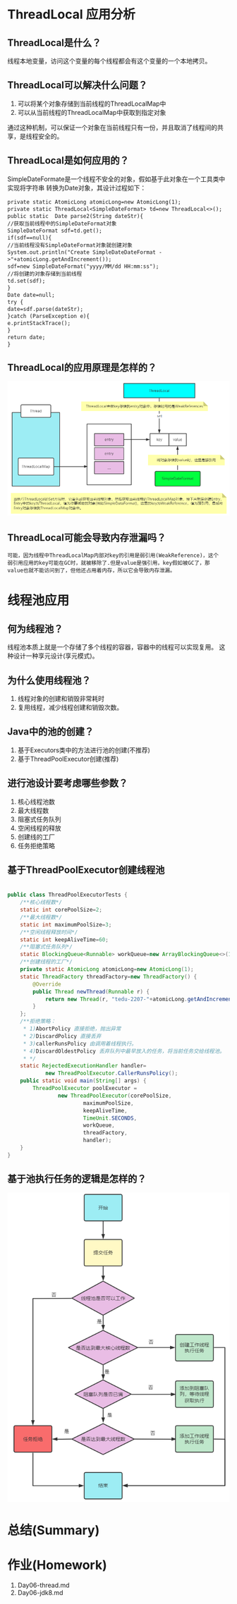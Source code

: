 # ThreadLocal 应用分析

## ThreadLocal是什么？

线程本地变量，访问这个变量的每个线程都会有这个变量的一个本地拷贝。

## ThreadLocal可以解决什么问题？

1. 可以将某个对象存储到当前线程的ThreadLocalMap中
2. 可以从当前线程的ThreadLocalMap中获取到指定对象

通过这种机制，可以保证一个对象在当前线程只有一份，并且取消了线程间的共享，是线程安全的。

## ThreadLocal是如何应用的？

SimpleDateFormate是一个线程不安全的对象，假如基于此对象在一个工具类中实现将字符串
转换为Date对象，其设计过程如下：

```
private static AtomicLong atomicLong=new AtomicLong(1);
private static ThreadLocal<SimpleDateFormat> td=new ThreadLocal<>();
public static  Date parse2(String dateStr){
//获取当前线程中的SimpleDateFormat对象
SimpleDateFormat sdf=td.get();
if(sdf==null){
//当前线程没有SimpleDateFormat对象就创建对象
System.out.println("Create SimpleDateDateFormat ->"+atomicLong.getAndIncrement());
sdf=new SimpleDateFormat("yyyy/MM/dd HH:mm:ss");
//将创建的对象存储到当前线程
td.set(sdf);
}
Date date=null;
try {
date=sdf.parse(dateStr);
}catch (ParseException e){
e.printStackTrace();
}
return date;
}
```
## ThreadLocal的应用原理是怎样的？

![img.png](img.png)

## ThreadLocal可能会导致内存泄漏吗？

```
可能，因为线程中ThreadLocalMap内部对key的引用是弱引用(WeakReference)，这个
弱引用应用的key可能在GC时，就被移除了.但是value是强引用，key假如被GC了，那
value也就不能访问到了，但他还占用着内存，所以它会导致内存泄漏。
```

# 线程池应用

## 何为线程池？

线程池本质上就是一个存储了多个线程的容器，容器中的线程可以实现复用。
这种设计一种享元设计(享元模式)。

## 为什么使用线程池？

1. 线程对象的创建和销毁非常耗时
2. 复用线程，减少线程创建和销毁次数。

## Java中的池的创建？

1. 基于Executors类中的方法进行池的创建(不推荐)
2. 基于ThreadPoolExecutor创建(推荐)

## 进行池设计要考虑哪些参数？

1. 核心线程池数
2. 最大线程数
3. 阻塞式任务队列
4. 空闲线程的释放
5. 创建线的工厂
6. 任务拒绝策略

## 基于ThreadPoolExecutor创建线程池

```java

public class ThreadPoolExecutorTests {
    /**核心线程数*/
    static int corePoolSize=2;
    /**最大线程数*/
    static int maximumPoolSize=3;
    /**空闲线程释放时间*/
    static int keepAliveTime=60;
    /**阻塞式任务队列*/
    static BlockingQueue<Runnable> workQueue=new ArrayBlockingQueue<>(1);
    /**创建线程的工厂*/
    private static AtomicLong atomicLong=new AtomicLong(1);
    static ThreadFactory threadFactory=new ThreadFactory() {
        @Override
        public Thread newThread(Runnable r) {
            return new Thread(r, "tedu-2207-"+atomicLong.getAndIncrement());
        }
    };
    /**拒绝策略：
     * 1)AbortPolicy 直接拒绝，抛出异常
     * 2)DiscardPolicy 直接丢弃
     * 3)callerRunsPolicy 由调用着线程执行。
     * 4)DiscardOldestPolicy 丢弃队列中最早放入的任务，将当前任务交给线程池。
     * */
    static RejectedExecutionHandler handler=
            new ThreadPoolExecutor.CallerRunsPolicy();
    public static void main(String[] args) {
        ThreadPoolExecutor poolExecutor =
                new ThreadPoolExecutor(corePoolSize,
                        maximumPoolSize,
                        keepAliveTime,
                        TimeUnit.SECONDS,
                        workQueue,
                        threadFactory,
                        handler);
    }
}
```

## 基于池执行任务的逻辑是怎样的？

![img_1.png](img_1.png)

# 总结(Summary)
# 作业(Homework)

1. Day06-thread.md
2. Day06-jdk8.md













